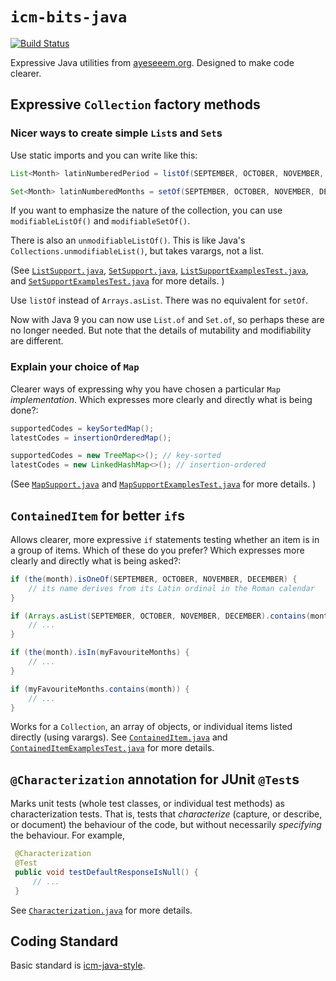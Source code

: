 `icm-bits-java`
===============

[![Build Status](https://travis-ci.org/ayeseeem/icm-bits-java.svg?branch=master)](https://travis-ci.org/ayeseeem/icm-bits-java)

Expressive Java utilities from [ayeseeem.org](https://www.ayeseeem.org/).
Designed to make code clearer.


Expressive `Collection` factory methods
------------------------------------------

### Nicer ways to create simple `List`s and `Set`s ###

Use static imports and you can write like this:

```java
List<Month> latinNumberedPeriod = listOf(SEPTEMBER, OCTOBER, NOVEMBER, DECEMBER);

Set<Month> latinNumberedMonths = setOf(SEPTEMBER, OCTOBER, NOVEMBER, DECEMBER);
```

If you want to emphasize the nature of the collection, you can use
`modifiableListOf()` and `modifiableSetOf()`.

There is also an `unmodifiableListOf()`. This is like Java's
`Collections.unmodifiableList()`, but takes varargs, not a list.

(See
[`ListSupport.java`](https://github.com/ayeseeem/icm-bits-java/blob/master/src/main/java/org/ayeseeem/say/java/util/ListSupport.java),
[`SetSupport.java`](https://github.com/ayeseeem/icm-bits-java/blob/master/src/main/java/org/ayeseeem/say/java/util/SetSupport.java),
[`ListSupportExamplesTest.java`](https://github.com/ayeseeem/icm-bits-java/blob/master/src/test/java/org/ayeseeem/say/example/ListSupportExamplesTest.java), and
[`SetSupportExamplesTest.java`](https://github.com/ayeseeem/icm-bits-java/blob/master/src/test/java/org/ayeseeem/say/example/SetSupportExamplesTest.java)
for more details.
)

Use `listOf` instead of `Arrays.asList`. There was no equivalent for
`setOf`.

Now with Java 9 you can now use `List.of` and `Set.of`, so perhaps these
are no longer needed. But note that the details of mutability and modifiability
are different.

### Explain your choice of `Map` ###

Clearer ways of expressing why you have chosen a particular `Map`
*implementation*. Which expresses more clearly and directly what is being done?:

```java
supportedCodes = keySortedMap();
latestCodes = insertionOrderedMap();
```

```java
supportedCodes = new TreeMap<>(); // key-sorted
latestCodes = new LinkedHashMap<>(); // insertion-ordered
```
(See
[`MapSupport.java`](https://github.com/ayeseeem/icm-bits-java/blob/master/src/main/java/org/ayeseeem/say/java/util/MapSupport.java) and
[`MapSupportExamplesTest.java`](https://github.com/ayeseeem/icm-bits-java/blob/master/src/test/java/org/ayeseeem/say/example/MapSupportExamplesTest.java)
for more details.
)


`ContainedItem` for better `if`s
--------------------------------

Allows clearer, more expressive `if` statements testing whether an item is in a
group of items. Which of these do you prefer? Which expresses more clearly
and directly what is being asked?:

```java
if (the(month).isOneOf(SEPTEMBER, OCTOBER, NOVEMBER, DECEMBER) {
    // its name derives from its Latin ordinal in the Roman calendar
}

if (Arrays.asList(SEPTEMBER, OCTOBER, NOVEMBER, DECEMBER).contains(month)) {
    // ...
}
```

```java
if (the(month).isIn(myFavouriteMonths) {
    // ...
}

if (myFavouriteMonths.contains(month)) {
    // ...
}
```

Works for a `Collection`, an array of objects, or individual items listed
directly (using varargs).
See
[`ContainedItem.java`](https://github.com/ayeseeem/icm-bits-java/blob/master/src/main/java/org/ayeseeem/say/ContainedItem.java)
and
[`ContainedItemExamplesTest.java`](https://github.com/ayeseeem/icm-bits-java/blob/master/src/test/java/org/ayeseeem/say/example/ContainedItemExamplesTest.java)
for more details.


`@Characterization` annotation for JUnit `@Test`s
-------------------------------------------------

Marks unit tests (whole test classes, or individual test methods) as
characterization tests. That is, tests that *characterize* (capture,
or describe, or document) the behaviour of the code, but without necessarily
*specifying* the behaviour. For example,

```java
 @Characterization
 @Test
 public void testDefaultResponseIsNull() {
     // ...
 }
```

See
[`Characterization.java`](https://github.com/ayeseeem/icm-bits-java/blob/master/src/main/java/org/ayeseeem/test/Characterization.java) for more details.


Coding Standard
---------------

Basic standard is [icm-java-style](https://github.com/ayeseeem/icm-java-style/).
